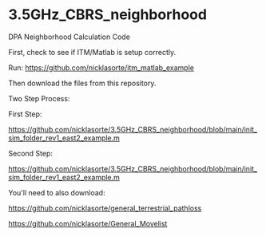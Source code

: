 # 3.5GHz_CBRS_neighborhood
DPA Neighborhood Calculation Code



First, check to see if ITM/Matlab is setup correctly.

Run: https://github.com/nicklasorte/itm_matlab_example


Then download the files from this repository.

Two Step Process:

First Step:

https://github.com/nicklasorte/3.5GHz_CBRS_neighborhood/blob/main/init_sim_folder_rev1_east2_example.m



Second Step: 

https://github.com/nicklasorte/3.5GHz_CBRS_neighborhood/blob/main/init_sim_folder_rev1_east2_example.m



You'll need to also download:

https://github.com/nicklasorte/general_terrestrial_pathloss

https://github.com/nicklasorte/General_Movelist
